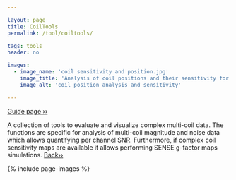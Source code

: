 ```yaml
---

layout: page
title: CoilTools
permalink: /tool/coiltools/

tags: tools
header: no

images:
  - image_name: 'coil sensitivity and position.jpg'
    image_title: 'Analysis of coil positions and their sensitivity for high density coils.'
    image_alt: 'coil position analysis and sensitivity'  

---
```


[Guide page ››](/assets/htmldoc/html/guide/{{page.title}}) 

A collection of tools to evaluate and visualize complex multi-coil data. The functions
are specific for analysis of multi-coil magnitude and noise data which
allows quantifying per channel SNR. Furthermore, if complex coil
sensitivity maps are available it allows performing SENSE g-factor maps
simulations. [Back››](/tool/)

{% include page-images %}